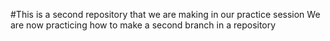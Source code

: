 #This is a second repository that we are making in our practice session
We are now practicing how to make a second branch in a repository
